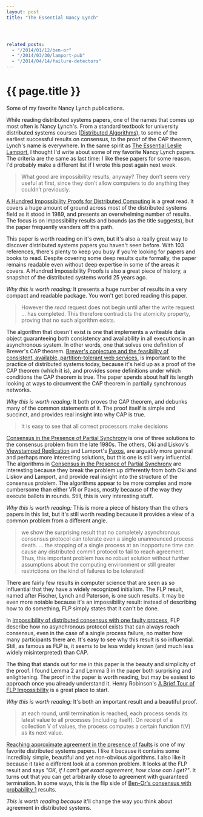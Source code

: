 ```yaml
---
layout: post
title: "The Essential Nancy Lynch"




related_posts:
  - "/2014/01/12/ben-or"
  - "/2014/03/30/lamport-pub"
  - "/2014/04/14/failure-detectors"
---
```

{{ page.title }}
================

<p class="meta">Some of my favorite Nancy Lynch publications.</p>

While reading distributed systems papers, one of the names that comes up most often is Nancy Lynch's. From a standard textbook for university distributed systems courses ([Distributed Algorithms](http://www.amazon.com/dp/1558603484)), to some of the earliest successful results on consensus, to the proof of the CAP theorem, Lynch's name is everywhere. In the same spirit as [The Essential Leslie Lamport](http://brooker.co.za/blog/2014/03/30/lamport-pub.html), I thought I'd write about some of my favorite Nancy Lynch papers. The criteria are the same as last time: I like these papers for some reason. I'd probably make a different list if I wrote this post again next week.

> What good are impossibility results, anyway? They don’t seem very useful at first, since they don’t allow computers to do anything they couldn’t previously.

[A Hundred Impossibility Proofs for Distributed Computing](http://groups.csail.mit.edu/tds/papers/Lynch/podc89.pdf) is a great read. It covers a huge amount of ground across most of the distributed systems field as it stood in 1989, and presents an overwhelming number of results. The focus is on impossibility results and bounds (as the title suggests), but the paper frequently wanders off this path.

This paper is worth reading on it's own, but it's also a really great way to discover distributed systems papers you haven't seen before. With 103 references, there's plenty to keep you busy if you're looking for papers and books to read. Despite covering some deep results quite formally, the paper remains readable even without deep expertise in some of the areas it covers. A Hundred Impossibility Proofs is also a great piece of history, a snapshot of the distributed systems world 25 years ago.

*Why this is worth reading:* It presents a huge number of results in a very compact and readable package. You won't get bored reading this paper.

> However the *read* request does not begin until after the write request ... has completed. This therefore contradicts the atomicity property, proving that no such algorithm exists.

The algorithm that doesn't exist is one that implements a writeable data object guaranteeing both consistency and availability in all executions in an asynchronous system. In other words, one that solves one definition of Brewer's CAP theorem. [Brewer's conjecture and the feasibility of consistent, available, partition-tolerant web services.](http://theory.lcs.mit.edu/tds/papers/Gilbert/Brewer6.ps) is important to the practice of distributed systems today, because it's held up as a proof of the CAP theorem (which it is), and provides some definitions under which conditions the CAP theorem is true. The paper spends about half its length looking at ways to circumvent the CAP theorem in partially synchronous networks.

*Why this is worth reading:* It both proves the CAP theorem, and debunks many of the common statements of it. The proof itself is simple and succinct, and provides real insight into why CAP is true.

> It is easy to see that all correct processors make decisions 

[Consensus in the Presence of Partial Synchrony](http://theory.lcs.mit.edu/tds/papers/Lynch/jacm88.pdf) is one of three solutions to the consensus problem from the late 1980s. The others, Oki and Liskov's [Viewstamped Replication](http://www.pmg.csail.mit.edu/papers/vr.pdf) and Lamport's [Paxos](http://research.microsoft.com/en-us/um/people/lamport/pubs/lamport-paxos.pdf), are arguably more general and perhaps more interesting solutions, but this one is still very influential. The algorithms in [Consensus in the Presence of Partial Synchrony](http://theory.lcs.mit.edu/tds/papers/Lynch/jacm88.pdf) are interesting because they break the problem up differently from both Oki and Liskov and Lamport, and provide real insight into the structure of the consensus problem. The algorithms appear to be more complex and more cumbersome than either VR or Paxos, mostly because of the way they execute ballots in rounds. Still, this is very interesting stuff.

*Why this is worth reading:* This is more a piece of history than the others papers in this list, but it's still worth reading because it provides a view of a common problem from a different angle.

> we show the surprising result that no completely asynchronous consensus protocol can tolerate even a single unannounced process death. ... the stopping of a single process at an inopportune time can cause any distributed commit protocol to fail to reach agreement. Thus, this important problem has no robust solution without further assumptions about the computing environment or still greater restrictions on the kind of failures to be tolerated!

There are fairly few results in computer science that are seen as so influential that they have a widely recognized initialism. The FLP result, named after Fischer, Lynch and Paterson, is one such results. It may be even more notable because it's an impossibility result: instead of describing how to do something, FLP simply states that it can't be done.

In [Impossibility of distributed consensus with one faulty process](http://theory.lcs.mit.edu/tds/papers/Lynch/pods83-flp.pdf), FLP describe how no asynchronous protocol exists that can always reach consensus, even in the case of a single process failure, no matter how many participants there are. It's easy to see why this result is so influential. Still, as famous as FLP is, it seems to be less widely known (and much less widely misinterpreted) than CAP.

The thing that stands out for me in this paper is the beauty and simplicity of the proof. I found Lemma 2 and Lemma 3 in the paper both surprising and enlightening. The proof in the paper is worth reading, but may be easiest to approach once you already understand it. Henry Robinson's [A Brief Tour of FLP Impossibility](http://the-paper-trail.org/blog/a-brief-tour-of-flp-impossibility/) is a great place to start.

*Why this is worth reading:* It's both an important result and a beautiful proof.

> at each round, until termination is reached, each process sends its latest value to all processes (including itself). On receipt of a collection V of values, the process computes a certain function f(V) as its next value.

[Reaching approximate agreement in the presence of faults](http://groups.csail.mit.edu/tds/papers/Lynch/jacm86.pdf) is one of my favorite distributed systems papers. I like it because it contains some incredibly simple, beautiful and yet non-obvious algorithms. I also like it because it take a different look at a common problem. It looks at the FLP result and says *"OK, if I can't get exact agreement, how close can I get?"*. It turns out that you can get arbitrarily close to agreement with guaranteed termination. In some ways, this is the flip side of [Ben-Or's consensus with probability 1](http://brooker.co.za/blog/2014/01/12/ben-or.html) results.

*This is worth reading because* it'll change the way you think about agreement in distributed systems.